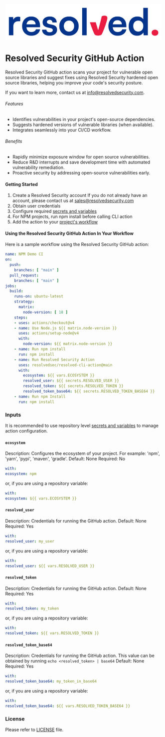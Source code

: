 <img src='resolved.jpg' width='500'>

# Resolved Security GitHub Action

Resolved Security GitHub action scans your project for vulnerable open source libraries and suggest fixes using Resolved Security hardened open source libraries, helping you improve your code's security posture.

If you want to learn more, contact us at <info@resolvedsecurity.com>.

###### Features

* Identifies vulnerabilities in your project's open-source dependencies.
* Suggests hardened versions of vulnerable libraries (when available).
* Integrates seamlessly into your CI/CD workflow.

###### Benefits

* Rapidly minimize exposure window for open source vulnerabilities.
* Reduce R&D interrupts and save development time with automated vulnerability remediation.
* Proactive security by addressing open-source vulnerabilities early.

#### Getting Started

1. Create a Resolved Security account
  If you do not already have an account, please contact us at <sales@resolvedsecurity.com>
2. Obtain user credentials
3. Configure required [secrets and variables](#inputs)
4. For NPM projects, run npm install before calling CLI action
5. Add the action to your [project's workflow](#using-the-resolved-security-github-action-in-your-workflow)

#### Using the Resolved Security GitHub Action In Your Workflow

Here is a sample workflow using the Resolved Security GitHub action:

```yaml
name: NPM Demo CI
on:
  push:
    branches: [ "main" ]
  pull_request:
    branches: [ "main" ]
jobs:
  build:
    runs-on: ubuntu-latest
    strategy:
      matrix:
        node-version: [ 18 ]
    steps:
    - uses: actions/checkout@v4
    - name: Use Node.js ${{ matrix.node-version }}
      uses: actions/setup-node@v4
      with:
        node-version: ${{ matrix.node-version }}
    - name: Run npm install
      run: npm install
    - name: Run Resolved Security Action
      uses: resolvedsec/resolved-cli-action@main
      with:
        ecosystem: ${{ vars.ECOSYSTEM }}
        resolved_user: ${{ secrets.RESOLVED_USER }}
        resolved_token: ${{ secrets.RESOLVED_TOKEN }}
        resolved_token_base64: ${{ secrets.RESOLVED_TOKEN_BASE64 }}
    - name: Run npm Install
      run: npm install
```

### Inputs

It is recommended to use repository level [secrets and variables](https://docs.github.com/en/actions/learn-github-actions/variables) to manage action configuration.

#### `ecosystem`

Description: Configures the ecosystem of your project. For example: 'npm', 'yarn', 'pypi', 'maven', 'gradle'.
Default: None
Required: No

```yaml
with:
ecosystem: npm
```

or, if you are using a repository variable:

```yaml
with:
ecosystem: ${{ vars.ECOSYSTEM }}
```

#### `resolved_user`

Description: Credentials for running the GitHub action.
Default: None
Required: Yes

```yaml
with:
resolved_user: my_user
```

or, if you are using a repository variable:

```yaml
with:
resolved_user: ${{ vars.RESOLVED_USER }}
```

#### `resolved_token`

Description: Credentials for running the GitHub action.
Default: None
Required: Yes

```yaml
with:
resolved_token: my_token
```

or, if you are using a repository variable:

```yaml
with:
resolved_token: ${{ vars.RESOLVED_TOKEN }}
```

#### `resolved_token_base64`

Description: Credentials for running the GitHub action. This value can be obtained by running `echo <resolved_token> | base64`
Default: None
Required: Yes

```yaml
with:
resolved_token_base64: my_token_in_base64
```

or, if you are using a repository variable:

```yaml
with:
resolved_token_base64: ${{ vars.RESOLVED_TOKEN_BASE64 }}
```

### License

Please refer to [LICENSE](LICENSE) file.
